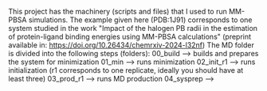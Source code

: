 This project has the machinery (scripts and files) that I used to run MM-PBSA simulations. 
The example given here (PDB:1J91) corresponds to one system studied in the work "Impact of the halogen PB radii in the estimation of protein-ligand binding energies using MM-PBSA calculations" (preprint available in: https://doi.org/10.26434/chemrxiv-2024-l32nf)
The MD folder is divided into the following steps (folders):
00_build --> builds and prepares the system for minimization 
01_min --> runs minimization
02_init_r1 --> runs initialization (r1 corresponds to one replicate, ideally you should have at least three)
03_prod_r1 --> runs MD production
04_sysprep --> 
